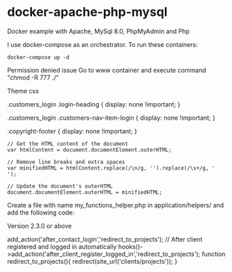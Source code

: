 # docker-apache-php-mysql

Docker example with Apache, MySql 8.0, PhpMyAdmin and Php

I use docker-compose as an orchestrator. To run these containers:

```
docker-compose up -d
```
Permission denied issue
Go to www container and execute command "chmod -R 777 ./"

Theme css

.customers_login .login-heading {
   display: none !important;
}

.customers_login .customers-nav-item-login {
   display: none !important;
}

.copyright-footer {
   display: none !important;
}

    // Get the HTML content of the document
    var htmlContent = document.documentElement.outerHTML;

    // Remove line breaks and extra spaces
    var minifiedHTML = htmlContent.replace(/\n/g, '').replace(/\s+/g, ' ');

    // Update the document's outerHTML
    document.documentElement.outerHTML = minifiedHTML;
	
	
Create a file with name my_functions_helper.php in application/helpers/ and add the following code:

Version 2.3.0 or above
<?php

// After contact login from the login form
hooks()->add_action('after_contact_login','redirect_to_projects');
// After client registered and logged in automatically
hooks()->add_action('after_client_register_logged_in','redirect_to_projects');

function redirect_to_projects(){
redirect(site_url('clients/projects'));
}